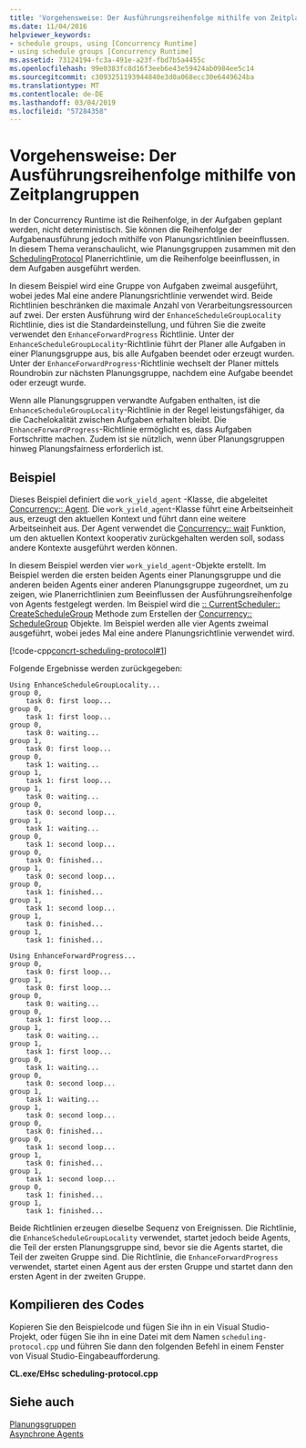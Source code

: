 ```yaml
---
title: 'Vorgehensweise: Der Ausführungsreihenfolge mithilfe von Zeitplangruppen'
ms.date: 11/04/2016
helpviewer_keywords:
- schedule groups, using [Concurrency Runtime]
- using schedule groups [Concurrency Runtime]
ms.assetid: 73124194-fc3a-491e-a23f-fbd7b5a4455c
ms.openlocfilehash: 99e0383fc8d16f3eeb6e43e59424ab0984ee5c14
ms.sourcegitcommit: c3093251193944840e3d0a068ecc30e6449624ba
ms.translationtype: MT
ms.contentlocale: de-DE
ms.lasthandoff: 03/04/2019
ms.locfileid: "57284358"
---
```

# <a name="how-to-use-schedule-groups-to-influence-order-of-execution"></a>Vorgehensweise: Der Ausführungsreihenfolge mithilfe von Zeitplangruppen

In der Concurrency Runtime ist die Reihenfolge, in der Aufgaben geplant werden, nicht deterministisch. Sie können die Reihenfolge der Aufgabenausführung jedoch mithilfe von Planungsrichtlinien beeinflussen. In diesem Thema veranschaulicht, wie Planungsgruppen zusammen mit den [SchedulingProtocol](reference/concurrency-namespace-enums.md#policyelementkey) Planerrichtlinie, um die Reihenfolge beeinflussen, in dem Aufgaben ausgeführt werden.

In diesem Beispiel wird eine Gruppe von Aufgaben zweimal ausgeführt, wobei jedes Mal eine andere Planungsrichtlinie verwendet wird. Beide Richtlinien beschränken die maximale Anzahl von Verarbeitungsressourcen auf zwei. Der ersten Ausführung wird der `EnhanceScheduleGroupLocality` Richtlinie, dies ist die Standardeinstellung, und führen Sie die zweite verwendet den `EnhanceForwardProgress` Richtlinie. Unter der `EnhanceScheduleGroupLocality`-Richtlinie führt der Planer alle Aufgaben in einer Planungsgruppe aus, bis alle Aufgaben beendet oder erzeugt wurden. Unter der `EnhanceForwardProgress`-Richtlinie wechselt der Planer mittels Roundrobin zur nächsten Planungsgruppe, nachdem eine Aufgabe beendet oder erzeugt wurde.

Wenn alle Planungsgruppen verwandte Aufgaben enthalten, ist die `EnhanceScheduleGroupLocality`-Richtlinie in der Regel leistungsfähiger, da die Cachelokalität zwischen Aufgaben erhalten bleibt. Die `EnhanceForwardProgress`-Richtlinie ermöglicht es, dass Aufgaben Fortschritte machen. Zudem ist sie nützlich, wenn über Planungsgruppen hinweg Planungsfairness erforderlich ist.

## <a name="example"></a>Beispiel

Dieses Beispiel definiert die `work_yield_agent` -Klasse, die abgeleitet [Concurrency:: Agent](../../parallel/concrt/reference/agent-class.md). Die `work_yield_agent`-Klasse führt eine Arbeitseinheit aus, erzeugt den aktuellen Kontext und führt dann eine weitere Arbeitseinheit aus. Der Agent verwendet die [Concurrency:: wait](reference/concurrency-namespace-functions.md#wait) Funktion, um den aktuellen Kontext kooperativ zurückgehalten werden soll, sodass andere Kontexte ausgeführt werden können.

In diesem Beispiel werden vier `work_yield_agent`-Objekte erstellt. Im Beispiel werden die ersten beiden Agents einer Planungsgruppe und die anderen beiden Agents einer anderen Planungsgruppe zugeordnet, um zu zeigen, wie Planerrichtlinien zum Beeinflussen der Ausführungsreihenfolge von Agents festgelegt werden. Im Beispiel wird die [:: CurrentScheduler:: CreateScheduleGroup](reference/currentscheduler-class.md#createschedulegroup) Methode zum Erstellen der [Concurrency:: ScheduleGroup](../../parallel/concrt/reference/schedulegroup-class.md) Objekte. Im Beispiel werden alle vier Agents zweimal ausgeführt, wobei jedes Mal eine andere Planungsrichtlinie verwendet wird.

[!code-cpp[concrt-scheduling-protocol#1](../../parallel/concrt/codesnippet/cpp/how-to-use-schedule-groups-to-influence-order-of-execution_1.cpp)]

Folgende Ergebnisse werden zurückgegeben:

```Output
Using EnhanceScheduleGroupLocality...
group 0,
    task 0: first loop...
group 0,
    task 1: first loop...
group 0,
    task 0: waiting...
group 1,
    task 0: first loop...
group 0,
    task 1: waiting...
group 1,
    task 1: first loop...
group 1,
    task 0: waiting...
group 0,
    task 0: second loop...
group 1,
    task 1: waiting...
group 0,
    task 1: second loop...
group 0,
    task 0: finished...
group 1,
    task 0: second loop...
group 0,
    task 1: finished...
group 1,
    task 1: second loop...
group 1,
    task 0: finished...
group 1,
    task 1: finished...

Using EnhanceForwardProgress...
group 0,
    task 0: first loop...
group 1,
    task 0: first loop...
group 0,
    task 0: waiting...
group 0,
    task 1: first loop...
group 1,
    task 0: waiting...
group 1,
    task 1: first loop...
group 0,
    task 1: waiting...
group 0,
    task 0: second loop...
group 1,
    task 1: waiting...
group 1,
    task 0: second loop...
group 0,
    task 0: finished...
group 0,
    task 1: second loop...
group 1,
    task 0: finished...
group 1,
    task 1: second loop...
group 0,
    task 1: finished...
group 1,
    task 1: finished...
```

Beide Richtlinien erzeugen dieselbe Sequenz von Ereignissen. Die Richtlinie, die `EnhanceScheduleGroupLocality` verwendet, startet jedoch beide Agents, die Teil der ersten Planungsgruppe sind, bevor sie die Agents startet, die Teil der zweiten Gruppe sind. Die Richtlinie, die `EnhanceForwardProgress` verwendet, startet einen Agent aus der ersten Gruppe und startet dann den ersten Agent in der zweiten Gruppe.

## <a name="compiling-the-code"></a>Kompilieren des Codes

Kopieren Sie den Beispielcode und fügen Sie ihn in ein Visual Studio-Projekt, oder fügen Sie ihn in eine Datei mit dem Namen `scheduling-protocol.cpp` und führen Sie dann den folgenden Befehl in einem Fenster von Visual Studio-Eingabeaufforderung.

**CL.exe/EHsc scheduling-protocol.cpp**

## <a name="see-also"></a>Siehe auch

[Planungsgruppen](../../parallel/concrt/schedule-groups.md)<br/>
[Asynchrone Agents](../../parallel/concrt/asynchronous-agents.md)
